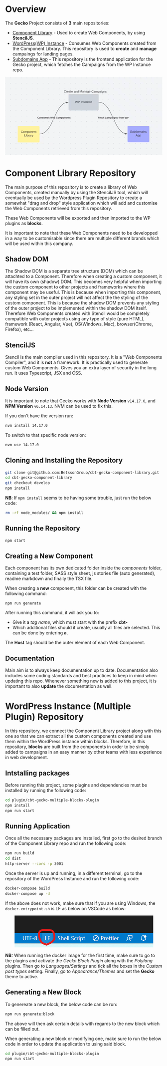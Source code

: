 # Overview
The __Gecko__ Project consists of __3__ main repositories:
- [Component Library](https://github.com/BetssonGroup/cbt-gecko-component-library) - Used to create Web Components, by using __StencilJS__.
- [WordPress(WP) Instance](https://github.com/BetssonGroup/cbt-gecko-wordpress) - Consumes Web Components created from the Component Library. This repository is used to __create__ and __manage__ campaings for landing pages.
- [Subdomains App](https://github.com/BetssonGroup/cbt-gecko-frontend) - This repository is the frontend application for the Gecko project, which fetches the Campaigns from the WP Instance repo.

<p align="center">
  <img src="architecture.png" alt="Complex Architecture"/>
</p>

# Component Library Repository
The main purpose of this repository is to create a library of Web Components, created manually by using the StencilJS tool, which will eventually be used by the Wordpress Plugin Repository to create a somewhat "drag and drop" style application which will add and customise the Web Components retrieved from this repository.

These Web Components will be exported and then imported to the WP plugins as __blocks__.

It is important to note that these Web Components need to be developped in a way to be customisable since there are multiple different brands which will be used within this company.

## Shadow DOM
The Shadow DOM is a separate tree structure (DOM) which can be attachted to a Component. Therefore when creating a custom component, it will have its own (shadow) DOM. This becomes very helpful when importing the custom component to other projects and frameworks where this component may be useful. This is because when importing this component, any styling set in the outer project will not affect the the styling of the custom component. This is because the shadow DOM prevents any styling of the outer project to be implemented within the shadow DOM itself. Therefore Web Components created with Stencil would be completely compatible with outer projects using any type of style (pure HTML), framework (React, Angular, Vue), OS(Windows, Mac), browser(Chrome, Firefox), etc...

## StencilJS
Stencil is the main compiler used in this repository. It is a "Web Components Compiler", and it is __not__ a framework. It is practically used to generate custom Web Components. Gives you an extra layer of security in the long run. It uses Typescript, JSX and CSS.

## Node Version

It is important to note that Gecko works with __Node Version__ ``v14.17.0``, and __NPM Version__ ``v6.14.13``. NVM can be used to fix this.

If you don't have the version run:
```bash
nvm install 14.17.0
```

To switch to that specific node version:
```bash
nvm use 14.17.0
```

## Cloning and Installing the Repository
```bash
git clone git@github.com:BetssonGroup/cbt-gecko-component-library.git
cd cbt-gecko-component-library
git checkout develop
npm install
```

__NB__: If ``npm install`` seems to be having some trouble, just run the below code:

```bash
rm -rf node_modules/ && npm install
```

## Running the Repository
```bash
npm start
```

## Creating a New Component
Each component has its own dedicated folder inside the _components_ folder, containing a test folder, SASS style sheet, js stories file (auto generated), readme markdown and finally the TSX file.

When creating a __new__ component, this folder can be created with the following command:

```npm
npm run generate
```

After running this command, it will ask you to:
- Give it a _tag name_, which must start with the prefix __cbt-__
- Which additional files should it create, usually all files are selected. This can be done by entering __a__.

The __Host__ tag should be the outer element of each Web Component.

## Documentation
Main aim is to always keep documentation up to date. Documentation also includes some coding standards and best practices to keep in mind when updating this repo. Whenever something new is added to this project, it is important to also __update__ the documentation as well.

# WordPress Instance (Multiple Plugin) Repository
In this repository, we connect the Component Library project along with this one so that we can extract all the custom components created and use them within the WordPress instance within blocks. Therefore, in this repository, __blocks__ are built from the components in order to be simply added to campaigns in an easy manner by other teams with less experience in web development.

## Intstalling packages
Before running this project, some plugins and dependencies must be installed by running the following code:

```bash
cd plugin/cbt-gecko-multiple-blocks-plugin
npm install
npm run start
```
## Running Application
Once all the necessary packages are installed, first go to the desired branch of the Component Library repo and run the following code:

```bash
npm run build
cd dist
http-server --cors -p 3001
```
Once the server is up and running, in a different terminal, go to the repository of the WordPress Instance and run the following code:

```bash 
docker-compose build
docker-compose up -d
```

If the above does not work, make sure that if you are using Windows, the `docker-entrypoint.sh` is LF as below on VSCode as below:

<p align="center">
  <img src="shellscript_note.png" alt="Shell Script Note"/>
</p>

__NB:__ When running the docker image for the first time, make sure to go to the plugins and activate the _Gecko Block Plugin_ along with the _Polylang_ plugins. Then go to _Languages/Settings_ and tick all the boxes in the _Custom post types_ setting. Finally, go to _Appearance/Themes_ and set the __Gecko__ theme to active.

## Generating a New Block
To genereate a new block, the below code can be run:
```bash
npm run generate:block
```
The above will then ask certain details with regards to the new block which can be filled out.

When generating a new block or modifying one, make sure to run the below code in order to update the application to using said block.

```bash
cd plugin/cbt-gecko-multiple-blocks-plugin
npm run start
```
